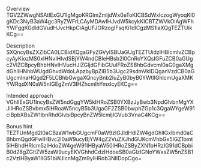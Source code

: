 Overview
    TGV2ZWwgNSAtIExGU1IgMgoKRGlmZmljdWx0eToKICBSdWxlczogWyoqKl0gKDc3NyB3aW4gc3RyZWFrLCAyMDAwIHJvdW5kcykKICBTZWVkOiAgWFhYWFggKGdldGVudHJvcHkpCiAgUFJORzogIFsqKi1dICgzMS1iaXQgTEZTUikKCg==


Description
    SXQncyBsZXZlbCA0LCBidXQgaGFyZGVyISBUaGUgTEZTUidzIHBlcmlvZCBpcyAyKiozMS0xIHNvIHlvdSBjYW4ndCBleHBsb2l0CnRoYXQsIGFuZCB0aGUgc2VlZCBpcyBhbHNvIHVucHJlZGljdGFibGUuIFRoZSBhbGdvcml0aG0gaXMgdGhlIHNhbWUgdGhvdWdoLApzbyBpZiB5b3Ugc29sdmVkIDQganVzdCB0aGUgcmlnaHQgd2F5LCBhbGwgaXQncyBnb2luZyB0byB0YWtlIGhlcmUgaXMKYWRqdXN0aW5nIGEgZmV3IHZhcmlhYmxlcyEKCg==


Intended approach
    VGhlIExGU1IncyBsZW5ndGggYW5kIHRoZSB0YXBzJyBwb3NpdGlvbnMgYXJlIHRoZSBvbmx5IHRoaW5ncyB5b3UgaGF2ZSB0bwphZGp1c3QgaWYgeW91ciBpbXBsZW1lbnRhdGlvbiBpcyBnZW5lcmljIGVub3VnaC4KCg==


Bonus hint
    TEZTUnMgd2l0aCBzaW1wbGUgcmF0aW9zIGJldHdlZW4gdGhlIGxlbmd0aCBhbmQgdGFwIHBvc2l0aW9ucyBjYW4gZ2VuZXJhdGUKcmVhbGx5IGZ1bmt5IHBhdHRlcm5zIHdoZW4geW91IHByaW50IHRoZSByZXN1bHRzIG91dCBpbiB0d28gZGltZW5zaW9ucyEKVGhhdCdzIHdoeSB0aGlzIGNoYWxsZW5nZSB1c2VzIHByaW1lIG51bWJlcnMgZm9yIHRob3NlIDopCgo=

